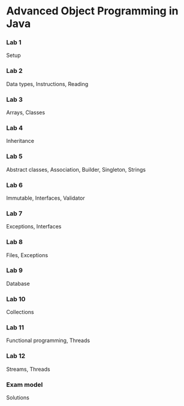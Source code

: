 # Advanced Object Programming in Java

### Lab 1
Setup

### Lab 2
Data types, Instructions, Reading

### Lab 3
Arrays, Classes

### Lab 4
Inheritance

### Lab 5
Abstract classes, Association, Builder, Singleton, Strings

### Lab 6
Immutable, Interfaces, Validator

### Lab 7
Exceptions, Interfaces

### Lab 8
Files, Exceptions

### Lab 9
Database

### Lab 10
Collections

### Lab 11
Functional programming, Threads

### Lab 12
Streams, Threads

### Exam model
Solutions